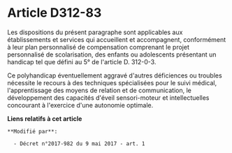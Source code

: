 # Article D312-83

Les dispositions du présent paragraphe sont applicables aux établissements et services qui accueillent et accompagnent,
conformément à leur plan personnalisé de compensation comprenant le projet personnalisé de scolarisation, des enfants ou
adolescents présentant un handicap tel que défini au 5° de l'article D. 312-0-3.

Ce polyhandicap éventuellement aggravé d'autres déficiences ou troubles nécessite le recours à des techniques spécialisées
pour le suivi médical, l'apprentissage des moyens de relation et de communication, le développement des capacités d'éveil
sensori-moteur et intellectuelles concourant à l'exercice d'une autonomie optimale.

**Liens relatifs à cet article**

	**Modifié par**:

	  - Décret n°2017-982 du 9 mai 2017 - art. 1
